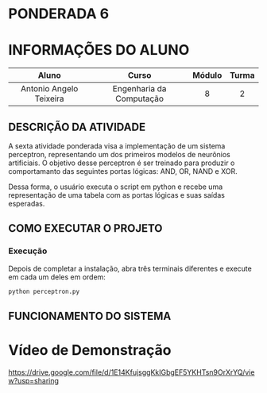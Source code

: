 # PONDERADA 6

# INFORMAÇÕES DO ALUNO
Aluno | Curso | Módulo | Turma
:---: | :---: | :---: | :---:
Antonio Angelo Teixeira | Engenharia da Computação | 8 | 2


## DESCRIÇÃO DA ATIVIDADE


A sexta atividade ponderada visa a implementação de um sistema perceptron, representando um dos primeiros modelos de neurônios artificiais. O objetivo desse perceptron é ser treinado para produzir o comportamanto das seguintes portas lógicas: AND, OR, NAND e XOR. 

Dessa forma, o usuário executa o script em python e recebe uma representação de uma tabela com as portas lógicas e suas saídas esperadas.

## COMO EXECUTAR O PROJETO

### Execução
Depois de completar a instalação, abra três terminais diferentes e execute em cada um deles em ordem:

```bash
python perceptron.py
```
## FUNCIONAMENTO DO SISTEMA



# Vídeo de Demonstração

https://drive.google.com/file/d/1E14KfujsggKkIGbgEF5YKHTsn9OrXrYQ/view?usp=sharing







